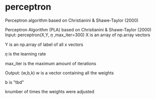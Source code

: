 # perceptron
Perceptron algorithm based on Christianini &amp; Shawe-Taylor (2000)

Perceptron Algorithm (PLA) based on Christianini & Shawe-Taylor (2000)
Input:
perceptron(X,Y, 𝜂 ,max_iter=300)
X is an array of np.array vectors

Y is an np.array of label of all x vectors

𝜂  is the learning rate

max_iter is the maximum amount of iterations

Output:
(w,b,k)
w is a vector containing all the weights

b is "tbd"

knumber of times the weights were adjusted
